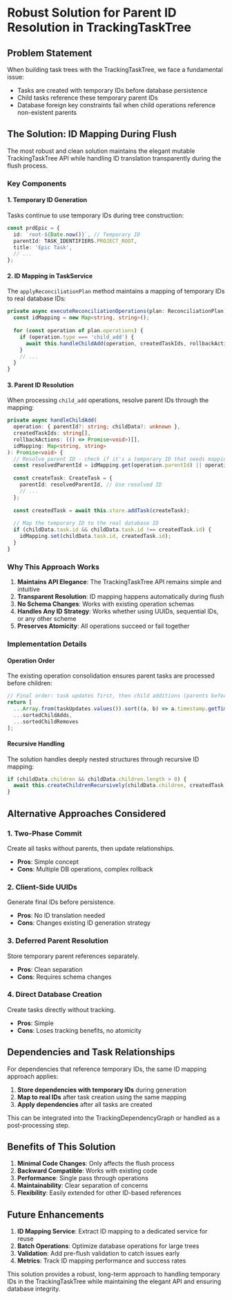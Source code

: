 # Robust Solution for Parent ID Resolution in TrackingTaskTree

## Problem Statement

When building task trees with the TrackingTaskTree, we face a fundamental issue:
- Tasks are created with temporary IDs before database persistence
- Child tasks reference these temporary parent IDs
- Database foreign key constraints fail when child operations reference non-existent parents

## The Solution: ID Mapping During Flush

The most robust and clean solution maintains the elegant mutable TrackingTaskTree API while handling ID translation transparently during the flush process.

### Key Components

#### 1. **Temporary ID Generation**
Tasks continue to use temporary IDs during tree construction:
```typescript
const prdEpic = {
  id: `root-${Date.now()}`, // Temporary ID
  parentId: TASK_IDENTIFIERS.PROJECT_ROOT,
  title: 'Epic Task',
  // ...
};
```

#### 2. **ID Mapping in TaskService**
The `applyReconciliationPlan` method maintains a mapping of temporary IDs to real database IDs:
```typescript
private async executeReconciliationOperations(plan: ReconciliationPlan): Promise<TaskTree> {
  const idMapping = new Map<string, string>();
  
  for (const operation of plan.operations) {
    if (operation.type === 'child_add') {
      await this.handleChildAdd(operation, createdTaskIds, rollbackActions, idMapping);
    }
    // ...
  }
}
```

#### 3. **Parent ID Resolution**
When processing `child_add` operations, resolve parent IDs through the mapping:
```typescript
private async handleChildAdd(
  operation: { parentId?: string; childData?: unknown },
  createdTaskIds: string[],
  rollbackActions: (() => Promise<void>)[],
  idMapping: Map<string, string>
): Promise<void> {
  // Resolve parent ID - check if it's a temporary ID that needs mapping
  const resolvedParentId = idMapping.get(operation.parentId) || operation.parentId;
  
  const createTask: CreateTask = {
    parentId: resolvedParentId, // Use resolved ID
    // ...
  };
  
  const createdTask = await this.store.addTask(createTask);
  
  // Map the temporary ID to the real database ID
  if (childData.task.id && childData.task.id !== createdTask.id) {
    idMapping.set(childData.task.id, createdTask.id);
  }
}
```

### Why This Approach Works

1. **Maintains API Elegance**: The TrackingTaskTree API remains simple and intuitive
2. **Transparent Resolution**: ID mapping happens automatically during flush
3. **No Schema Changes**: Works with existing operation schemas
4. **Handles Any ID Strategy**: Works whether using UUIDs, sequential IDs, or any other scheme
5. **Preserves Atomicity**: All operations succeed or fail together

### Implementation Details

#### Operation Order
The existing operation consolidation ensures parent tasks are processed before children:
```typescript
// Final order: task updates first, then child additions (parents before children), then child removals
return [
  ...Array.from(taskUpdates.values()).sort((a, b) => a.timestamp.getTime() - b.timestamp.getTime()),
  ...sortedChildAdds,
  ...sortedChildRemoves
];
```

#### Recursive Handling
The solution handles deeply nested structures through recursive ID mapping:
```typescript
if (childData.children && childData.children.length > 0) {
  await this.createChildrenRecursively(childData.children, createdTask.id, rollbackActions, idMapping);
}
```

## Alternative Approaches Considered

### 1. Two-Phase Commit
Create all tasks without parents, then update relationships. 
- **Pros**: Simple concept
- **Cons**: Multiple DB operations, complex rollback

### 2. Client-Side UUIDs
Generate final IDs before persistence.
- **Pros**: No ID translation needed
- **Cons**: Changes existing ID generation strategy

### 3. Deferred Parent Resolution
Store temporary parent references separately.
- **Pros**: Clean separation
- **Cons**: Requires schema changes

### 4. Direct Database Creation
Create tasks directly without tracking.
- **Pros**: Simple
- **Cons**: Loses tracking benefits, no atomicity

## Dependencies and Task Relationships

For dependencies that reference temporary IDs, the same ID mapping approach applies:

1. **Store dependencies with temporary IDs** during generation
2. **Map to real IDs** after task creation using the same mapping
3. **Apply dependencies** after all tasks are created

This can be integrated into the TrackingDependencyGraph or handled as a post-processing step.

## Benefits of This Solution

1. **Minimal Code Changes**: Only affects the flush process
2. **Backward Compatible**: Works with existing code
3. **Performance**: Single pass through operations
4. **Maintainability**: Clear separation of concerns
5. **Flexibility**: Easily extended for other ID-based references

## Future Enhancements

1. **ID Mapping Service**: Extract ID mapping to a dedicated service for reuse
2. **Batch Operations**: Optimize database operations for large trees
3. **Validation**: Add pre-flush validation to catch issues early
4. **Metrics**: Track ID mapping performance and success rates

This solution provides a robust, long-term approach to handling temporary IDs in the TrackingTaskTree while maintaining the elegant API and ensuring database integrity. 